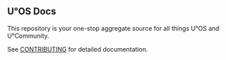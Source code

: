 U°OS Docs
---------

This repository is your one-stop aggregate source for all things U°OS and U°Community.

See [CONTRIBUTING](CONTRIBUTING.md) for detailed documentation.
